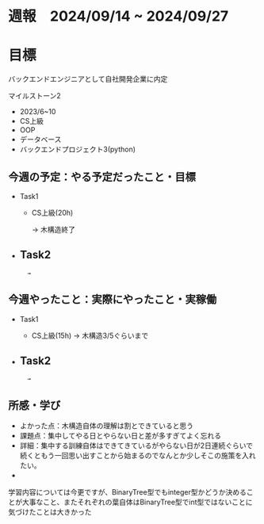 

# 週報　2024/09/14 ~ 2024/09/27

# 目標
バックエンドエンジニアとして自社開発企業に内定

マイルストーン2　
   - 2023/6~10
   - CS上級
   - OOP
   - データベース
   - バックエンドプロジェクト3(python)



## 今週の予定：やる予定だったこと・目標
- Task1
    - CS上級(20h)
        
        → 木構造終了

- Task2
    -  
        
        → 



## 今週やったこと：実際にやったこと・実稼働
- Task1
    - CS上級(15h)
        → 木構造3/5ぐらいまで
    
- Task2
    -  

        → 

    
## 所感・学び
- よかった点：木構造自体の理解は割とできていると思う
- 課題点：集中してやる日とやらない日と差が多すぎてよく忘れる
- 詳細：集中する訓練自体はできてきているがやらない日が2日連続ぐらいで続くともう一回思い出すことから始まるのでなんとか少しそこの施策を入れたい。
  　　　　
  　　　
- 　　



学習内容については今更ですが、BinaryTree型でもinteger型かどうか決めることが大事なこと、またそれぞれの葉自体はBinaryTree型でint型ではないことに気づけたことは大きかった










